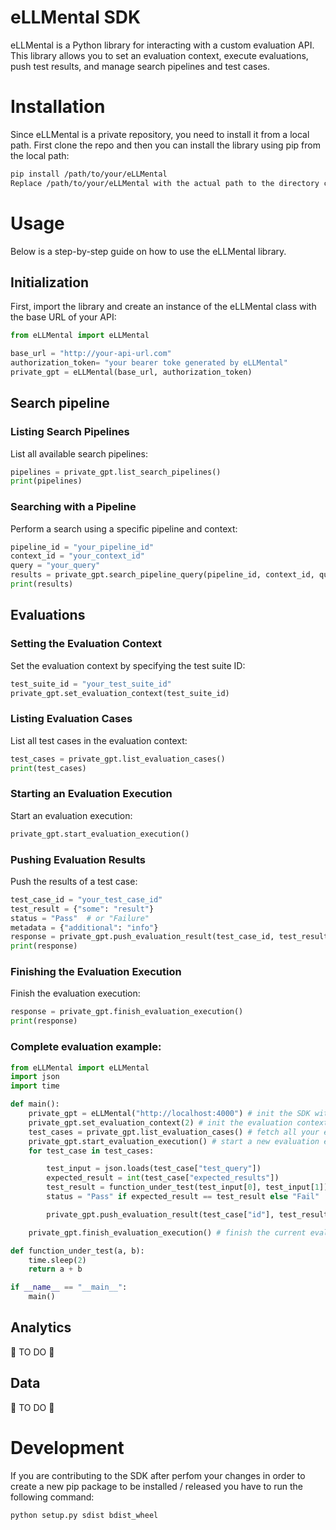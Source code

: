 # eLLMental SDK

eLLMental is a Python library for interacting with a custom evaluation API. This library allows you to set an evaluation context, execute evaluations, push test results, and manage search pipelines and test cases.

# Installation
Since eLLMental is a private repository, you need to install it from a local path. First clone the repo and then you can install the library using pip from the local path:

```sh
pip install /path/to/your/eLLMental
Replace /path/to/your/eLLMental with the actual path to the directory containing setup.py.
```

# Usage
Below is a step-by-step guide on how to use the eLLMental library.

## Initialization
First, import the library and create an instance of the eLLMental class with the base URL of your API:

```python
from eLLMental import eLLMental

base_url = "http://your-api-url.com"
authorization_token= "your bearer toke generated by eLLMental"
private_gpt = eLLMental(base_url, authorization_token)
```
## Search pipeline

### Listing Search Pipelines
List all available search pipelines:

```python
pipelines = private_gpt.list_search_pipelines()
print(pipelines)
```

### Searching with a Pipeline
Perform a search using a specific pipeline and context:

```python
pipeline_id = "your_pipeline_id"
context_id = "your_context_id"
query = "your_query"
results = private_gpt.search_pipeline_query(pipeline_id, context_id, query)
print(results)
```
## Evaluations
### Setting the Evaluation Context
Set the evaluation context by specifying the test suite ID:

```python
test_suite_id = "your_test_suite_id"
private_gpt.set_evaluation_context(test_suite_id)
```
### Listing Evaluation Cases
List all test cases in the evaluation context:

```python
test_cases = private_gpt.list_evaluation_cases()
print(test_cases)
```

### Starting an Evaluation Execution
Start an evaluation execution:

```python
private_gpt.start_evaluation_execution()
```

### Pushing Evaluation Results
Push the results of a test case:

```python
test_case_id = "your_test_case_id"
test_result = {"some": "result"}
status = "Pass"  # or "Failure"
metadata = {"additional": "info"}
response = private_gpt.push_evaluation_result(test_case_id, test_result, status, metadata)
print(response)
```

### Finishing the Evaluation Execution
Finish the evaluation execution:

```python
response = private_gpt.finish_evaluation_execution()
print(response)
```

### Complete evaluation example:
```python
from eLLMental import eLLMental
import json
import time

def main():
    private_gpt = eLLMental("http://localhost:4000") # init the SDK with your instance URL
    private_gpt.set_evaluation_context(2) # init the evaluation context with your evaluation id
    test_cases = private_gpt.list_evaluation_cases() # fetch all your evaluation cases
    private_gpt.start_evaluation_execution() # start a new evaluation execution
    for test_case in test_cases:

        test_input = json.loads(test_case["test_query"])
        expected_result = int(test_case["expected_results"])
        test_result = function_under_test(test_input[0], test_input[1])
        status = "Pass" if expected_result == test_result else "Fail"

        private_gpt.push_evaluation_result(test_case["id"], test_result, status) # notify the evaluation result

    private_gpt.finish_evaluation_execution() # finish the current evaluation execution

def function_under_test(a, b):
    time.sleep(2)
    return a + b

if __name__ == "__main__":
    main()
```
## Analytics
🚧 TO DO 🚧

## Data 
 
🚧 TO DO 🚧
# Development
If you are contributing to the SDK after perfom your changes in order to create a new pip package to be installed / released you have to run the following command:
```sh
python setup.py sdist bdist_wheel
```